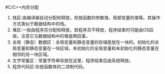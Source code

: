#C/C++内存分配

1. 栈区:由编译器自动分配和释放，存放函数的参数值，局部变量的值等。其操作方式类似于数据结构中的栈。
2. 堆区:一般由程序员分配和释放，若程序员不释放，程序结束时可能由OS回收。注意它与数据结构中的堆是两回事。
3. 全局（静态）数据区：全局变量和静态变量的存储是放在一块的。初始化的全局变量和静态变量在一块区域，未初始化的全局变量和未初始化的静态变量在相邻的另一块区域。
4. 文字常量区：常量字符串存放在这里，程序结束后由系统释放。
5. 程序代码区:存放函数体的二进制代码。